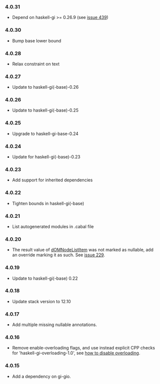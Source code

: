 ### 4.0.31

+ Depend on haskell-gi >= 0.26.9 (see [issue 439](https://github.com/haskell-gi/haskell-gi/issues/439))

### 4.0.30

+ Bump base lower bound

### 4.0.28

+ Relax constraint on text

### 4.0.27

+ Update to haskell-gi(-base)-0.26

### 4.0.26

+ Update to haskell-gi(-base)-0.25

### 4.0.25

+ Upgrade to haskell-gi-base-0.24

### 4.0.24

+ Update for haskell-gi(-base)-0.23

### 4.0.23

+ Add support for inherited dependencies

### 4.0.22

+ Tighten bounds in haskell-gi(-base)

### 4.0.21

+ List autogenerated modules in .cabal file

### 4.0.20

+ The result value of [dOMNodeListItem](https://hackage.haskell.org/package/gi-webkit2webextension/docs/GI-WebKit2WebExtension-Objects-DOMNodeList.html#g:4) was not marked as nullable, add an override marking it as such. See [issue 229](https://github.com/haskell-gi/haskell-gi/issues/229).

### 4.0.19

+ Update to haskell-gi(-base) 0.22

### 4.0.18

+ Update stack version to 12.10

### 4.0.17

+ Add multiple missing nullable annotations.

### 4.0.16

+ Remove enable-overloading flags, and use instead explicit CPP checks for 'haskell-gi-overloading-1.0', see [how to disable overloading](https://github.com/haskell-gi/haskell-gi/wiki/Overloading\#disabling-overloading).

### 4.0.15

+ Add a dependency on gi-gio.
